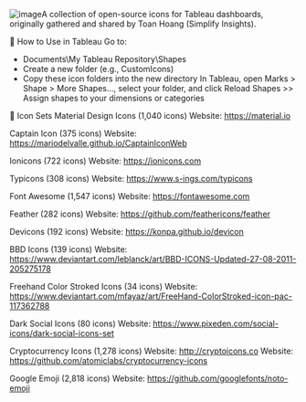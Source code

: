 ![image](https://github.com/user-attachments/assets/856b8b11-9536-4d6a-934d-d365ec8bb473)A collection of open-source icons for Tableau dashboards, originally gathered and shared by Toan Hoang (Simplify Insights).

📂 How to Use in Tableau
Go to:
* Documents\My Tableau Repository\Shapes
* Create a new folder (e.g., CustomIcons)
* Copy these icon folders into the new directory
In Tableau, open Marks > Shape > More Shapes..., select your folder, and click Reload Shapes >> Assign shapes to your dimensions or categories

🎨 Icon Sets
Material Design Icons (1,040 icons)
Website: https://material.io

Captain Icon (375 icons)
Website: https://mariodelvalle.github.io/CaptainIconWeb

Ionicons (722 icons)
Website: https://ionicons.com

Typicons (308 icons)
Website: https://www.s-ings.com/typicons

Font Awesome (1,547 icons)
Website: https://fontawesome.com

Feather (282 icons)
Website: https://github.com/feathericons/feather

Devicons (192 icons)
Website: https://konpa.github.io/devicon

BBD Icons (139 icons)
Website: https://www.deviantart.com/leblanck/art/BBD-ICONS-Updated-27-08-2011-205275178

Freehand Color Stroked Icons (34 icons)
Website: https://www.deviantart.com/mfayaz/art/FreeHand-ColorStroked-icon-pac-117362788

Dark Social Icons (80 icons)
Website: https://www.pixeden.com/social-icons/dark-social-icons-set

Cryptocurrency Icons (1,278 icons)
Website: http://cryptoicons.co
Website: https://github.com/atomiclabs/cryptocurrency-icons

Google Emoji (2,818 icons)
Website: https://github.com/googlefonts/noto-emoji

